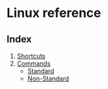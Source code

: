 # Linux reference

## Index

1. [Shortcuts](00_shortcut/00-shortcut.md)
2. [Commands](01_command)
   * [Standard](01_command/00_standard.md)
   * [Non-Standard](01_command/01_non_standard.md)